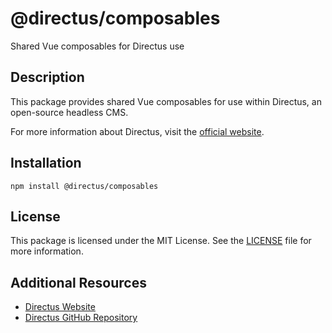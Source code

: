 # @directus/composables

Shared Vue composables for Directus use

## Description

This package provides shared Vue composables for use within Directus, an open-source headless CMS.

For more information about Directus, visit the [official website](https://directus.io).

## Installation

```shell
npm install @directus/composables
```

## License

This package is licensed under the MIT License. See the
[LICENSE](https://github.com/directus/directus/blob/main/packages/composables/license) file for more information.

## Additional Resources

- [Directus Website](https://directus.io)
- [Directus GitHub Repository](https://github.com/directus/directus)
